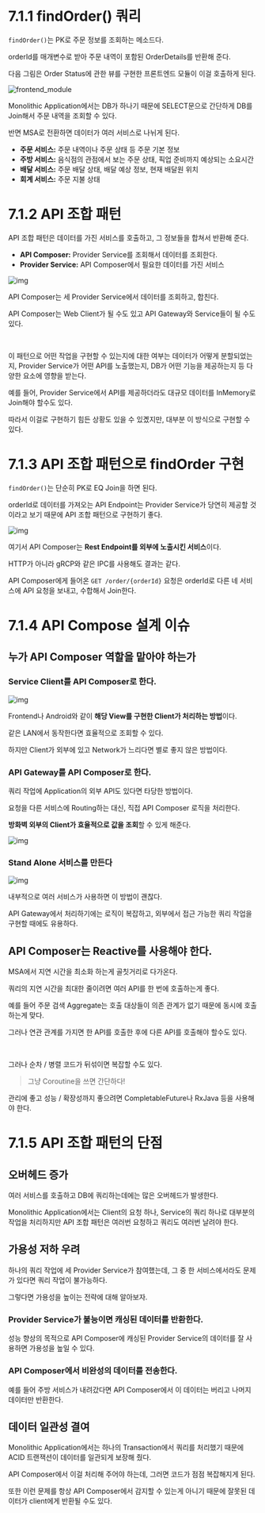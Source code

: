 # 7.1.1 findOrder() 쿼리

`findOrder()`는 PK로 주문 정보를 조회하는 메소드다.

orderId를 매개변수로 받아 주문 내역이 포함된 OrderDetails를 반환해 준다.

다음 그림은 Order Status에 관한 뷰를 구현한 프론트엔드 모듈이 이걸 호출하게 된다.

![frontend_module](../../images/frontend_module.png)

Monolithic Application에서는 DB가 하나기 때문에 SELECT문으로 간단하게 DB를 Join해서 주문 내역을 조회할 수 있다.

반면 MSA로 전환하면 데이터가 여러 서비스로 나뉘게 된다.

- **주문 서비스:** 주문 내역이나 주문 상태 등 주문 기본 정보
- **주방 서비스:** 음식점의 관점에서 보는 주문 상태, 픽업 준비까지 예상되는 소요시간
- **배달 서비스:** 주문 배달 상태, 배달 예상 정보, 현재 배달원 위치
- **회계 서비스:** 주문 지불 상태

# 7.1.2 API 조합 패턴

API 조합 패턴은 데이터를 가진 서비스를 호출하고, 그 정보들을 합쳐서 반환해 준다.

- **API Composer:** Provider Service를 조회해서 데이터를 조회한다.
- **Provider Service:** API Composer에서 필요한 데이터를 가진 서비스

![img](../../images/provider_overview.png)

API Composer는 세 Provider Service에서 데이터를 조회하고, 합친다.

API Composer는 Web Client가 될 수도 있고 API Gateway와 Service들이 될 수도 있다.

<br>

이 패턴으로 어떤 작업을 구현할 수 있는지에 대한 여부는 데이터가 어떻게 분할되었는지, Provider Service가 어떤 API를 노출했는지, DB가 어떤 기능을 제공하는지 등 다양한 요소에 영향을 받는다.

예를 들어, Provider Service에서 API를 제공하더라도 대규모 데이터를 InMemory로 Join해야 할수도 있다.

따라서 이걸로 구현하기 힘든 상황도 있을 수 있곘지만, 대부분 이 방식으로 구현할 수 있다.

# 7.1.3 API 조합 패턴으로 findOrder 구현

`findOrder()`는 단순히 PK로 EQ Join을 하면 된다.

orderId로 데이터를 가져오는 API Endpoint는 Provider Service가 당연히 제공할 것이라고 보기 때문에 API 조합 패턴으로 구현하기 좋다.

![img](../../images/order_provider_overview.png)

여기서 API Composer는 **Rest Endpoint를 외부에 노출시킨 서비스**이다.

HTTP가 아니라 gRCP와 같은 IPC를 사용해도 결과는 같다.

API Composer에게 들어온 `GET /order/{orderId}` 요청은 orderId로 다른 네 서비스에 API 요청을 보내고, 수합해서 Join한다.

# 7.1.4 API Compose 설계 이슈

## 누가 API Composer 역할을 맡아야 하는가

### Service Client를 API Composer로 한다.

![img](../../images/composer_client.png)

Frontend나 Android와 같이 **해당 View를 구현한 Client가 처리하는 방법**이다.

같은 LAN에서 동작한다면 효율적으로 조회할 수 있다.

하지만 Client가 외부에 있고 Network가 느리다면 별로 좋지 않은 방법이다.

### API Gateway를 API Composer로 한다.

쿼리 작업에 Application의 외부 API도 있다면 타당한 방법이다.

요청을 다른 서비스에 Routing하는 대신, 직접 API Composer 로직을 처리한다.

**방화벽 외부의 Client가 효율적으로 값을 조회**할 수 있게 해준다.

![img](../../images/composer_api_gateway.png)

### Stand Alone 서비스를 만든다

![img](../../images/composer_service.png)

내부적으로 여러 서비스가 사용하면 이 방법이 괜찮다.

API Gateway에서 처리하기에는 로직이 복잡하고, 외부에서 접근 가능한 쿼리 작업을 구현할 때에도 유용하다.

## API Composer는 Reactive를 사용해야 한다.

MSA에서 지연 시간을 최소화 하는게 골칫거리로 다가온다.

쿼리의 지연 시간을 최대한 줄이려면 여러 API를 한 번에 호출하는게 좋다.

예를 들어 주문 검색 Aggregate는 호출 대상들이 의존 관계가 없기 때문에 동시에 호출하는게 맞다.

그러나 연관 관계를 가지면 한 API를 호출한 후에 다른 API를 호출해야 할수도 있다.

<br>

그러나 순차 / 병렬 코드가 뒤섞이면 복잡할 수도 있다.

> 그냥 Coroutine을 쓰면 간단하다!

관리에 좋고 성능 / 확장성까지 좋으려면 CompletableFuture나 RxJava 등을 사용해야 한다.

# 7.1.5 API 조합 패턴의 단점

## 오버헤드 증가

여러 서비스를 호출하고 DB에 쿼리하는데에는 많은 오버헤드가 발생한다.

Monolithic Application에서는 Client의 요청 하나, Service의 쿼리 하나로 대부분의 작업을 처리하지만 API 조합 패턴은 여러번 요청하고 쿼리도 여러번 날려야 한다.

## 가용성 저하 우려

하나의 쿼리 작업에 세 Provider Service가 참여했는데, 그 중 한 서비스에서라도 문제가 있다면 쿼리 작업이 불가능하다.

그렇다면 가용성을 높이는 전략에 대해 알아보자.

### Provider Service가 불능이면 캐싱된 데이터를 반환한다.

성능 향상의 목적으로 API Composer에 캐싱된 Provider Service의 데이터를 잘 사용하면 가용성을 높일 수 있다.

### API Composer에서 비완성의 데이터를 전송한다.

예를 들어 주방 서비스가 내려갔다면 API Composer에서 이 데이터는 버리고 나머지 데이터만 반환한다.

## 데이터 일관성 결여

Monolithic Application에서는 하나의 Transaction에서 쿼리를 처리했기 때문에 ACID 트랜잭션이 데이터를 일관되게 보장해 줬다.

API Composer에서 이걸 처리해 주어야 하는데, 그러면 코드가 점점 복잡해지게 된다.

또한 이런 문제를 항상 API Composer에서 감지할 수 있는게 아니기 때문에 잘못된 데이터가 client에게 반환될 수도 있다.

